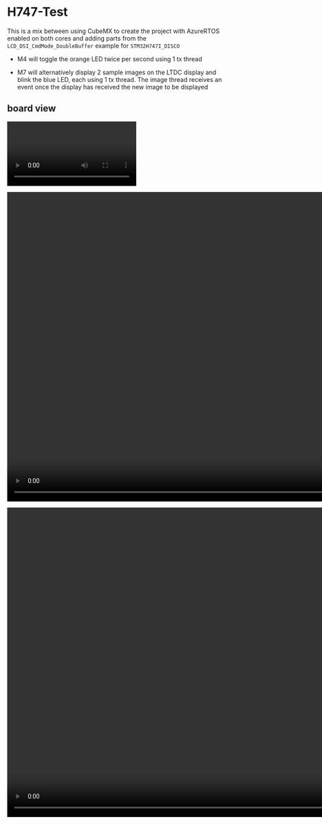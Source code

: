 # H747-Test

This is a mix between using CubeMX to create the project with AzureRTOS enabled on both cores and
adding parts from the `LCD_DSI_CmdMode_DoubleBuffer` example for `STM32H747I_DISCO`

- M4 will toggle the orange LED twice per second using 1 tx thread

- M7 will alternatively display 2 sample images on the LTDC display and blink the blue LED, each
  using 1 tx thread.  The image thread receives an event once the display has received the new image
  to be displayed

## board view

![Board view](board.mp4)

<video src="board.mp4" width="1280" height="720" controls preload></video>

<video width="1280" height="720" controls="controls">
  <source src="https://user-images.githubusercontent.com/39457172/114636730-0539d300-9cc8-11eb-848a-965ba606d748.mp4" type="video/mp4">
</video>
